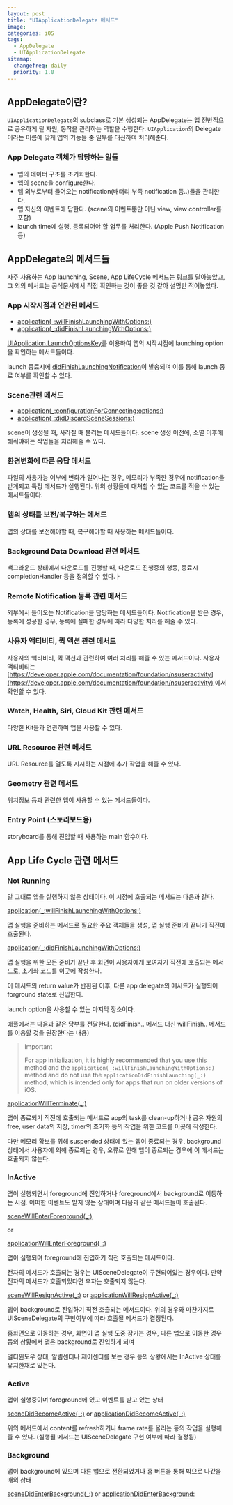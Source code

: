 ```yaml
---
layout: post
title: "UIApplicationDelegate 메서드"
image:
categories: iOS
tags: 
  - AppDelegate
  - UIApplicationDelegate
sitemap:
  changefreq: daily
  priority: 1.0
---
```


## AppDelegate이란?

`UIApplicationDelegate`의 subclass로 기본 생성되는 AppDelegate는 앱 전반적으로 공유하게 될 자원, 동작을 관리하는 역할을 수행한다. `UIApplication`의 Delegate이라는 이름에 맞게 앱의 기능들 중 일부를 대신하여 처리해준다.



### App Delegate 객체가 담당하는 일들

- 앱의 데이터 구조를 초기화한다.
- 앱의 scene을 configure한다.
- 앱 외부로부터 들어오는 notification(배터리 부족 notification 등..)들을 관리한다.
- 앱 자신의 이벤트에 답한다. (scene의 이벤트뿐만 아닌 view, view controller를 포함)
- launch time에 실행, 등록되어야 할 업무를 처리한다. (Apple Push Notification 등)



## AppDelegate의 메서드들

자주 사용하는 App launching, Scene, App LifeCycle 메서드는 링크를 달아놓았고, 그 외의 메서드는 공식문서에서 직접 확인하는 것이 좋을 것 같아 설명만 적어놓았다. 

### App 시작시점과 연관된 메서드

- [application(_:willFinishLaunchingWithOptions:)](https://developer.apple.com/documentation/uikit/uiapplicationdelegate/1623032-application)
- [application(_:didFinishLaunchingWithOptions:)](https://developer.apple.com/documentation/uikit/uiapplicationdelegate/1622921-application)

[UIApplication.LaunchOptionsKey](https://developer.apple.com/documentation/uikit/uiapplication/launchoptionskey)를 이용하여 앱의 시작시점에 launching option을 확인하는 메서드들이다.

launch 종료시에 [didFinishLaunchingNotification](https://developer.apple.com/documentation/uikit/uiapplication/1622971-didfinishlaunchingnotification)이 발송되며 이를 통해 launch 종료 여부를 확인할 수 있다.



### Scene관련 메서드

- [application(_:configurationForConnecting:options:)](https://developer.apple.com/documentation/uikit/uiapplicationdelegate/3197905-application)
- [application(_:didDiscardSceneSessions:)](https://developer.apple.com/documentation/uikit/uiapplicationdelegate/3197906-application)

scene이 생성될 때, 사라질 때 불리는 메서드들이다. scene 생성 이전에, 소멸 이후에 해줘야하는 작업들을 처리해줄 수 있다.



### 환경변화에 따른 응답 메서드

파일의 사용가능 여부에 변화가 일어나는 경우, 메모리가 부족한 경우에 notification을 받게되고 특정 메서드가 실행된다. 위의 상황들에 대처할 수 있는 코드를 적을 수 있는 메서드들이다.



### 앱의 상태를 보전/복구하는 메서드

앱의 상태를 보전해야할 때, 복구해야할 때 사용하는 메서드들이다. 



### Background Data Download 관련 메서드

백그라운드 상태에서 다운로드를 진행할 때, 다운로드 진행중의 행동, 종료시 completionHandler 등을 정의할 수 있다.ㅏ



### Remote Notification 등록 관련 메서드

외부에서 들어오는 Notification을 담당하는 메서드들이다. Notification을 받은 경우, 등록에 성공한 경우, 등록에 실패한 경우에 따라 다양한 처리를 해줄 수 있다.

### 사용자 액티비티, 퀵 액션 관련 메서드

사용자의 액티비티, 퀵 액션과 관련하여 여러 처리를 해줄 수 있는 메서드이다. 사용자 액티비티는 [https://developer.apple.com/documentation/foundation/nsuseractivity](https://developer.apple.com/documentation/foundation/nsuseractivity) 에서 확인할 수 있다.



### Watch, Health, Siri, Cloud Kit 관련 메서드

다양한 Kit들과 연관하여 앱을 사용할 수 있다. 



### URL Resource 관련 메서드

URL Resource를 열도록 지시하는 시점에 추가 작업을 해줄 수 있다.



### Geometry 관련 메서드

위치정보 등과 관련한 앱이 사용할 수 있는 메서드들이다.



### Entry Point (스토리보드용)

storyboard를 통해 진입할 때 사용하는 main 함수이다.



## App Life Cycle 관련 메서드

### Not Running

말 그대로 앱을 실행하지 않은 상태이다. 이 시점에 호출되는 메서드는 다음과 같다.

[application(_:willFinishLaunchingWithOptions:)](https://developer.apple.com/documentation/uikit/uiapplicationdelegate/1623032-application)

앱 실행을 준비하는 메서드로 필요한 주요 객체들을 생성, 앱 실행 준비가 끝나기 직전에 호출된다.

[application(_:didFinishLaunchingWithOptions:)](https://developer.apple.com/documentation/uikit/uiapplicationdelegate/1622921-application)

앱 실행을 위한 모든 준비가 끝난 후 화면이 사용자에게 보여지기 직전에 호출되는 메서드로, 초기화 코드를 이곳에 작성한다. 

이 메서드의 return value가 반환된 이후, 다른 app delegate의 메서드가 실행되어 forground state로 진입한다. 

launch option을 사용할 수 있는 마지막 장소이다.

애플에서는 다음과 같은 당부를 전달한다. (didFinish.. 메서드 대신  willFinish.. 메서드를 이용할 것을 권장한다는 내용)

> Important
>
> For app initialization, it is highly recommended that you use this method and the `application(_:willFinishLaunchingWithOptions:)` method and do not use the `applicationDidFinishLaunching(_:)` method, which is intended only for apps that run on older versions of iOS.

[applicationWillTerminate(_:)](https://developer.apple.com/documentation/uikit/uiapplicationdelegate/1623111-applicationwillterminate) 

앱이 종료되기 직전에 호출되는 메서드로 app의 task를 clean-up하거나 공유 자원의 free, user data의 저장, timer의 초기화 등의 작업을 위한 코드를 이곳에 작성한다.

다만 메모리 확보를 위해 suspended 상태에 있는 앱이 종료되는 경우, background 상태에서 사용자에 의해 종료되는 경우, 오류로 인해 앱이 종료되는 경우에 이 메서드는 호출되지 않는다.



### InActive

앱이 실행되면서 foreground에 진입하거나 foreground에서 background로 이동하는 시점. 어떠한 이벤트도 받지 않는 상태이며 다음과 같은 메서드들이 호출된다.

[sceneWillEnterForeground(_:)](https://developer.apple.com/documentation/uikit/uiscenedelegate/3197918-scenewillenterforeground) 

or

[applicationWillEnterForeground(_:)](https://developer.apple.com/documentation/uikit/uiapplicationdelegate/1623076-applicationwillenterforeground)

앱이 실행되며 foreground에 진입하기 직전 호출되는 메서드이다.

전자의 메서드가 호출되는 경우는 UISceneDelegate이 구현되어있는 경우이다. 만약 전자의 메서드가 호출되었다면 후자는 호출되지 않는다.

[sceneWillResignActive(_:)](https://developer.apple.com/documentation/uikit/uiscenedelegate/3197919-scenewillresignactive)
or
[applicationWillResignActive(_:)](https://developer.apple.com/documentation/uikit/uiapplicationdelegate/1622950-applicationwillresignactive)

앱이 background로 진입하기 직전 호출되는 메서드이다. 위의 경우와 마찬가지로 UISceneDelegate의 구현여부에 따라 호출될 메서드가 결정된다.

홈화면으로 이동하는 경우, 화면이 앱 실행 도중 잠기는 경우, 다른 앱으로 이동한 경우 등의 상황에서 앱은 background로 진입하게 되며

멀티윈도우 상태, 알림센터나 제어센터를 보는 경우 등의 상황에서는 InActive 상태를 유지한채로 있는다.




### Active

앱이 실행중이며 foreground에 있고 이벤트를 받고 있는 상태

[sceneDidBecomeActive(_:)](https://developer.apple.com/documentation/uikit/uiscenedelegate/3197915-scenedidbecomeactive)
or
[applicationDidBecomeActive(_:)](https://developer.apple.com/documentation/uikit/uiapplicationdelegate/1622956-applicationdidbecomeactive)

위의 메서드에서 content를 refresh하거나 frame rate를 올리는 등의 작업을 실행해줄 수 있다. (실행될 메서드는 UISceneDelegate 구현 여부에 따라 결정됨)

### Background

앱이 background에 있으며 다른 앱으로 전환되었거나 홈 버튼을 통해 밖으로 나갔을 때의 상태

[sceneDidEnterBackground(_:)](https://developer.apple.com/documentation/uikit/uiscenedelegate/3197917-scenedidenterbackground?language=objc)
or
[applicationDidEnterBackground:](https://developer.apple.com/documentation/uikit/uiapplicationdelegate/1622997-applicationdidenterbackground?language=objc)
